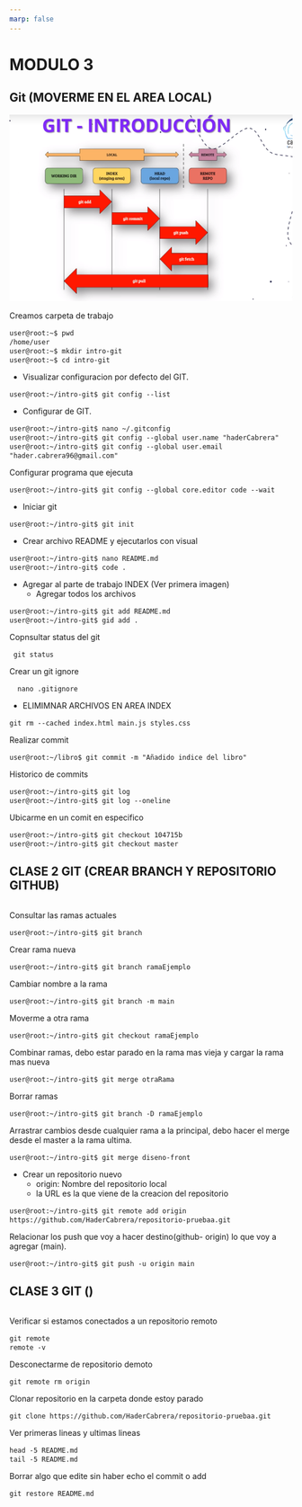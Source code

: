 ```yaml
---
marp: false
---
```


# MODULO 3
## Git (MOVERME EN EL AREA LOCAL)
![Rta de trabajo](/imagenes/Captura%20desde%202024-01-25%2019-08-12.png)

Creamos carpeta de trabajo
```
user@root:~$ pwd
/home/user
user@root:~$ mkdir intro-git
user@root:~$ cd intro-git
```

- Visualizar configuracion por defecto del GIT.
```
user@root:~/intro-git$ git config --list
```
- Configurar de GIT.
```
user@root:~/intro-git$ nano ~/.gitconfig
user@root:~/intro-git$ git config --global user.name "haderCabrera"
user@root:~/intro-git$ git config --global user.email "hader.cabrera96@gmail.com"
```

Configurar programa que ejecuta
```
user@root:~/intro-git$ git config --global core.editor code --wait
```
- Iniciar git
```
user@root:~/intro-git$ git init
```
- Crear archivo README y ejecutarlos con visual
```
user@root:~/intro-git$ nano README.md
user@root:~/intro-git$ code .
```
- Agregar al parte de trabajo INDEX (Ver primera imagen)
    - Agregar todos los archivos

```
user@root:~/intro-git$ git add README.md
user@root:~/intro-git$ gid add .
```
Copnsultar status del git
```
 git status
```
Crear un git ignore
```
  nano .gitignore
```
- ELIMIMNAR ARCHIVOS EN AREA INDEX

```
git rm --cached index.html main.js styles.css
```
Realizar commit
```
user@root:~/libro$ git commit -m "Añadido indice del libro"
```

Historico de commits
```
user@root:~/intro-git$ git log
user@root:~/intro-git$ git log --oneline
```

Ubicarme en un comit en especifico
```
user@root:~/intro-git$ git checkout 104715b
user@root:~/intro-git$ git checkout master
```

## CLASE 2 GIT (CREAR BRANCH Y REPOSITORIO GITHUB)

```
```
Consultar las ramas actuales
```
user@root:~/intro-git$ git branch
```
Crear rama nueva
```
user@root:~/intro-git$ git branch ramaEjemplo
```
Cambiar nombre a la rama
```
user@root:~/intro-git$ git branch -m main

```
Moverme a otra rama
```
user@root:~/intro-git$ git checkout ramaEjemplo
```
Combinar ramas, debo estar parado en la rama mas vieja y cargar la rama mas nueva
```
user@root:~/intro-git$ git merge otraRama
```
Borrar ramas
```
user@root:~/intro-git$ git branch -D ramaEjemplo

```
Arrastrar cambios desde cualquier rama a la principal, debo hacer el merge desde el master a la rama ultima.

```
user@root:~/intro-git$ git merge diseno-front
```

- Crear un repositorio nuevo
    - origin: Nombre del repositorio local
    - la URL es la que viene de la creacion del repositorio
```
user@root:~/intro-git$ git remote add origin https://github.com/HaderCabrera/repositorio-pruebaa.git
```
Relacionar los push que voy a hacer destino(github- origin) lo que voy a agregar (main). 
```
user@root:~/intro-git$ git push -u origin main
```
## CLASE 3 GIT ()
```
```
Verificar si estamos conectados a un repositorio remoto
```
git remote
remote -v
```
Desconectarme de repositorio demoto
```
git remote rm origin
```
Clonar repositorio en la carpeta donde estoy parado
```
git clone https://github.com/HaderCabrera/repositorio-pruebaa.git
```
Ver primeras lineas y ultimas lineas
```
head -5 README.md
tail -5 README.md 
```
Borrar algo que edite sin haber echo el commit o add
```
git restore README.md
```





